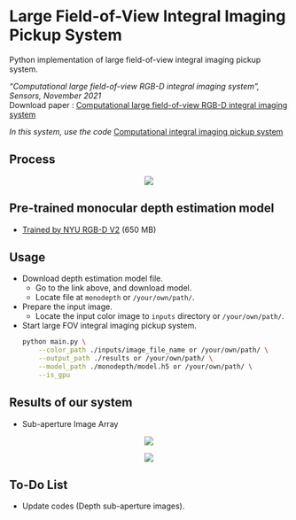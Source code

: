 # Large Field-of-View Integral Imaging Pickup System
Python implementation of large field-of-view integral imaging pickup system.   
   
_“Computational large field-of-view RGB-D integral imaging system”, Sensors, November 2021_   
Download paper : [Computational large field-of-view RGB-D integral imaging system](https://www.google.com/url?sa=t&rct=j&q=&esrc=s&source=web&cd=&ved=2ahUKEwig1vL-s5X1AhVhwosBHcr0C-oQFnoECA4QAQ&url=https%3A%2F%2Fwww.mdpi.com%2F1424-8220%2F21%2F21%2F7407%2Fpdf&usg=AOvVaw1zVSxamSj4r9g1Cf-YVjCO)

_In this system, use the code_ [Computational integral imaging pickup system](https://github.com/jgnooo/integral-imaging-pickup)

## Process
<p align="center"><img src="https://user-images.githubusercontent.com/55485826/148034898-16077426-5e3e-4d6f-999d-e56910632841.png"></p>

## Pre-trained monocular depth estimation model
* [Trained by NYU RGB-D V2](https://drive.google.com/uc?export=download&id=1k8McRE2vOtrkHmG9ZU6Cd-IUDtr2Fbbv) (650 MB)

## Usage
- Download depth estimation model file.
    - Go to the link above, and download model.
    - Locate file at `monodepth` or `/your/own/path/`.
- Prepare the input image.
    - Locate the input color image to `inputs` directory or `/your/own/path/`.
- Start large FOV integral imaging pickup system.
    ```Bash
    python main.py \
        --color_path ./inputs/image_file_name or /your/own/path/ \
        --output_path ./results or /your/own/path/ \
        --model_path ./monodepth/model.h5 or /your/own/path/ \
        --is_gpu
    ```

## Results of our system
- Sub-aperture Image Array
<p align="center"><img src="https://user-images.githubusercontent.com/55485826/147924806-4f6fcbb2-9525-4171-8642-322c7dc442d9.png"></p>

<p align="center"><img src="https://user-images.githubusercontent.com/55485826/147925539-6d2c945d-1670-4880-b663-3349b54c9596.gif"></p>

## To-Do List
- Update codes (Depth sub-aperture images).